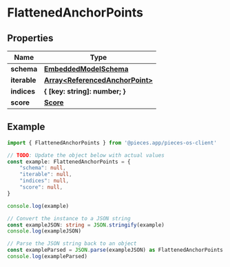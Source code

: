
# FlattenedAnchorPoints


## Properties

Name | Type
------------ | -------------
**schema** | [**EmbeddedModelSchema**](EmbeddedModelSchema)
**iterable** | [**Array&lt;ReferencedAnchorPoint&gt;**](ReferencedAnchorPoint)
**indices** | **\{ [key: string]: number; \}**
**score** | [**Score**](Score)

## Example

```typescript
import { FlattenedAnchorPoints } from '@pieces.app/pieces-os-client'

// TODO: Update the object below with actual values
const example: FlattenedAnchorPoints = {
    "schema": null,
    "iterable": null,
    "indices": null,
    "score": null,
}

console.log(example)

// Convert the instance to a JSON string
const exampleJSON: string = JSON.stringify(example)
console.log(exampleJSON)

// Parse the JSON string back to an object
const exampleParsed = JSON.parse(exampleJSON) as FlattenedAnchorPoints
console.log(exampleParsed)
```


